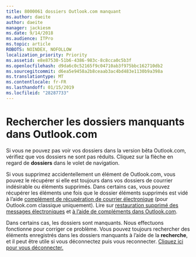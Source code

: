 ```yaml
---
title: 8000061 dossiers Outlook.com manquant
ms.author: daeite
author: daeite
manager: jackiesm
ms.date: 9/14/2018
ms.audience: ITPro
ms.topic: article
ROBOTS: NOINDEX, NOFOLLOW
localization_priority: Priority
ms.assetid: e8e87530-51b6-4386-983c-8c8cca0c5b3f
ms.openlocfilehash: d9da6c0c52165f9c04710ab3f975bbc162710db2
ms.sourcegitcommit: d6ea5e9458a2b8ceaab3ac4bd483e1130b9a398a
ms.translationtype: MT
ms.contentlocale: fr-FR
ms.lasthandoff: 01/15/2019
ms.locfileid: "28287733"
---
```

# <a name="find-missing-folders-in-outlookcom"></a>Rechercher les dossiers manquants dans Outlook.com

Si vous ne pouvez pas voir vos dossiers dans la version bêta Outlook.com, vérifiez que vos dossiers ne sont pas réduits. Cliquez sur la flèche en regard de **dossiers** dans le volet de navigation. 
  
Si vous supprimez accidentellement un élément de Outlook.com, vous pouvez le récupérer si elle est toujours dans vos dossiers de courrier indésirable ou éléments supprimés. Dans certains cas, vous pouvez récupérer les éléments une fois que le dossier éléments supprimés est vidé à l’aide [complément de récupération de courrier électronique](https://appsource.microsoft.com/product/office/WA104380447) (pour Outlook.com classique uniquement). Lire sur [restauration supprimé des messages électroniques](https://support.office.com/article/cf06ab1b-ae0b-418c-a4d9-4e895f83ed50) et [à l’aide de compléments dans Outlook.com](https://support.office.com/article/a5672109-e4f3-4119-abea-72323e9653cf).
  
Dans certains cas, les dossiers sont manquants. Nous effectuons fonctionne pour corriger ce problème. Vous pouvez toujours rechercher des éléments enregistrés dans les dossiers manquants à l’aide de la **recherche**, et il peut être utile si vous déconnectez puis vous reconnecter. [Cliquez ici pour vous déconnecter.](https://login.live.com/logout.srf)
  

